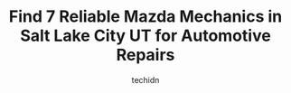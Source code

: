 ---
layout: ampstory
image: https://images.unsplash.com/photo-1568616389075-7ec27e747c9a?ixlib=rb-4.0.3&ixid=MnwxMjA3fDB8MHxwaG90by1wYWdlfHx8fGVufDB8fHx8&auto=format&fit=crop&w=640&h=853&q=80
author: techidn
featured: false
description: Trust your vehicles maintenance and repairs to the 7 best Mazda Mechanic in Salt Lake City UT, USA. With their extensive experience, cutting-edge technology, and commitment to customer sati
title: Find 7 Reliable Mazda Mechanics in Salt Lake City UT for Automotive Repairs
cover:
   title: Find 7 Reliable Mazda Mechanics in Salt Lake City UT for Automotive Repairs
   subtitle: Rickpate
   background: https://images.unsplash.com/photo-1568616389075-7ec27e747c9a?ixlib=rb-4.0.3&ixid=MnwxMjA3fDB8MHxwaG90by1wYWdlfHx8fGVufDB8fHx8&auto=format&fit=crop&w=640&h=853&q=80

pages: 
 - layout: thirds
   top: <h1>#1 Steves Automotive Specialists - Salt Lake City</h1>
   bottom: "<p>I recently went into Steves thinking I had an issue with my transmission after getting some grinding sounds from my car and it being unable to move. They were able to ge</p>"
   background: https://www.knot35.com/toplist/wp-content/uploads/2023/06/best-mazda-mechanic-1-in-salt-lake-city-ut-1685837545.jpeg
   backgroundblur: true
 - layout: thirds
   top: <h1>#2 Master AutoTech</h1>
   bottom: "<p>690 Main St, Salt Lake City, UT 84101, United States</p>"
   background: https://www.knot35.com/toplist/wp-content/uploads/2023/06/best-mazda-mechanic-2-in-salt-lake-city-ut-1685837546.jpeg
   cta:
      link: https://www.knot35.com/toplist/find-7-reliable-mazda-mechanics-in-salt-lake-city-ut-for-automotive-repairs/
      text: Find 7 Reliable Mazda Mechanics in Salt Lake City UT for Automotive Repairs
 - layout: thirds
   top: <h1>#3 Little Garage</h1>
   bottom: "<p>1161 S 300 W, Salt Lake City, UT 84101, United States</p>"
   background: https://www.knot35.com/toplist/wp-content/uploads/2023/06/best-mazda-mechanic-3-in-salt-lake-city-ut-1685837546.jpeg
   cta:
      link: https://www.knot35.com/toplist/find-7-reliable-mazda-mechanics-in-salt-lake-city-ut-for-automotive-repairs/
      text: Find 7 Reliable Mazda Mechanics in Salt Lake City UT for Automotive Repairs
 - layout: thirds
   top: <h1>#4 Mike Palmer Automotive</h1>
   bottom: "<p>39 W 900 S, Salt Lake City, UT 84101, United States</p>"
   background: https://images.unsplash.com/photo-1567095761054-7a02e69e5c43?ixlib=rb-4.0.3&ixid=MnwxMjA3fDB8MHxwaG90by1wYWdlfHx8fGVufDB8fHx8&auto=format&fit=crop&w=640&h=853&q=80
   cta:
      link: https://www.knot35.com/toplist/find-7-reliable-mazda-mechanics-in-salt-lake-city-ut-for-automotive-repairs/
      text: Find 7 Reliable Mazda Mechanics in Salt Lake City UT for Automotive Repairs
 - layout: thirds
   top: <h1>#5 Harrisons Mobile Auto Repair</h1>
   bottom: "<p>136 W Malvern Ave, Salt Lake City, UT 84115, United States</p>"
   background: https://images.unsplash.com/photo-1599422314077-f4dfdaa4cd09?ixlib=rb-4.0.3&ixid=MnwxMjA3fDB8MHxwaG90by1wYWdlfHx8fGVufDB8fHx8&auto=format&fit=crop&w=640&h=853&q=80
   cta:
      link: https://www.knot35.com/toplist/find-7-reliable-mazda-mechanics-in-salt-lake-city-ut-for-automotive-repairs/
      text: Find 7 Reliable Mazda Mechanics in Salt Lake City UT for Automotive Repairs
 - layout: thirds
   top: <h1>#6 Autograff Motor Works</h1>
   bottom: "<p>50 West 700 S, Salt Lake City, UT 84101, United States</p>"
   background: https://images.unsplash.com/photo-1489648022186-8f49310909a0?ixlib=rb-4.0.3&ixid=MnwxMjA3fDB8MHxwaG90by1wYWdlfHx8fGVufDB8fHx8&auto=format&fit=crop&w=640&h=853&q=80
   cta:
      link: https://www.knot35.com/toplist/find-7-reliable-mazda-mechanics-in-salt-lake-city-ut-for-automotive-repairs/
      text: Find 7 Reliable Mazda Mechanics in Salt Lake City UT for Automotive Repairs
 - layout: thirds
   top: <h1>#7 Red Rock Auto Repair</h1>
   bottom: "<p>2334 S Main St, Salt Lake City, UT 84115, United States</p>"
   background: https://images.unsplash.com/photo-1547366785-564103df7e13?ixlib=rb-4.0.3&ixid=MnwxMjA3fDB8MHxwaG90by1wYWdlfHx8fGVufDB8fHx8&auto=format&fit=crop&w=640&h=853&q=80
   cta:
      link: https://www.knot35.com/toplist/find-7-reliable-mazda-mechanics-in-salt-lake-city-ut-for-automotive-repairs/
      text: Find 7 Reliable Mazda Mechanics in Salt Lake City UT for Automotive Repairs
 - layout: thirds
   middle: Continue reading...
   background: https://images.unsplash.com/photo-1595364397663-fca4f075d796?ixlib=rb-4.0.3&ixid=MnwxMjA3fDB8MHxwaG90by1wYWdlfHx8fGVufDB8fHx8&auto=format&fit=crop&w=640&h=853&q=80
   cta:
      link: https://www.knot35.com/toplist/find-7-reliable-mazda-mechanics-in-salt-lake-city-ut-for-automotive-repairs/
      text: Find 7 Reliable Mazda Mechanics in Salt Lake City UT for Automotive Repairs
      
---